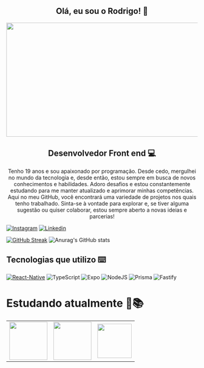 <div align="center">
  <h2>Olá, eu sou o Rodrigo! 👋</h2>
</div>

<div align="center">
  <img src="https://media.giphy.com/media/dWesBcTLavkZuG35MI/giphy.gif" width="600" height="300"/>
  <h2>Desenvolvedor Front end 💻</h2>
  <p>Tenho 19 anos e sou apaixonado por programação. Desde cedo, mergulhei no mundo da tecnologia e, desde então, estou sempre em busca de novos conhecimentos e habilidades. Adoro desafios e estou constantemente estudando para me manter atualizado e aprimorar minhas competências. Aqui no meu GitHub, você encontrará uma variedade de projetos nos quais tenho trabalhado. Sinta-se à vontade para explorar e, se tiver alguma sugestão ou quiser colaborar, estou sempre aberto a novas ideias e parcerias!</p>
</div>

[![Instagram](https://img.shields.io/badge/Instagram-E4405F?style=for-the-badge&logo=instagram&logoColor=white)](https://www.instagram.com/44_rodrygo/)
[![Linkedin](https://img.shields.io/badge/LinkedIn-0077B5?style=for-the-badge&logo=linkedin&logoColor=white)](https://www.linkedin.com/in/rodrigo-gomes-programmer/)

[![GitHub Streak](https://github-readme-streak-stats.herokuapp.com?user=RGSntj&theme=dark&hide_border=true&locale=pt_BR)](https://git.io/streak-stats)
![Anurag's GitHub stats](https://github-readme-stats.vercel.app/api/top-langs/?username=RGSntj)

## Tecnologias que utilizo ⌨️

[![React-Native](https://img.shields.io/badge/React_Native-20232A?style=for-the-badge&logo=react&logoColor=61DAFB)]()
![TypeScript](https://img.shields.io/badge/typescript-%23007ACC.svg?style=for-the-badge&logo=typescript&logoColor=white)
![Expo](https://img.shields.io/badge/expo-1C1E24?style=for-the-badge&logo=expo&logoColor=#D04A37)
![NodeJS](https://img.shields.io/badge/node.js-6DA55F?style=for-the-badge&logo=node.js&logoColor=white)
![Prisma](https://img.shields.io/badge/Prisma-3982CE?style=for-the-badge&logo=Prisma&logoColor=white)
![Fastify](https://img.shields.io/badge/fastify-%23000000.svg?style=for-the-badge&logo=fastify&logoColor=white)

# Estudando atualmente 📕📚
<table>
  <tr>
    <td align="center">
      <img src="https://cdn.jsdelivr.net/gh/devicons/devicon@latest/icons/prisma/prisma-original-wordmark.svg" width="100" />
    </td>
    <td align="center">
      <img src="https://cdn.jsdelivr.net/gh/devicons/devicon@latest/icons/fastify/fastify-plain-wordmark.svg" width="100" />
    </td>
     <td align="center">
      <img src="https://cdn.jsdelivr.net/gh/devicons/devicon@latest/icons/nodejs/nodejs-original-wordmark.svg" width="90" />
    </td>
  </tr>
</table>

